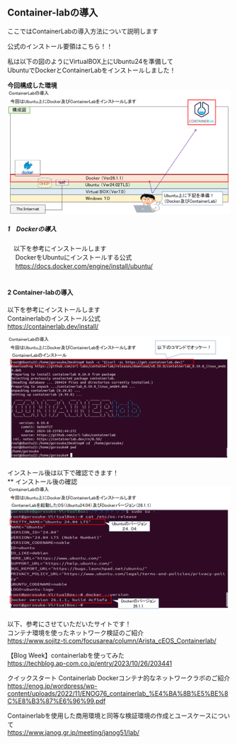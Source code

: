 ## Container-labの導入<br>

ここではContainerLabの導入方法について説明します<br>

公式のインストール要領はこちら！！<br>


私は以下の図のようにVirtualBOX上にUbuntu24を準備して<br>
UbuntuでDockerとContainerLabをインストールしました！<br>

 **今回構成した環境**<br>
  ![Diagram](./images/introduction/introduction-1.jpg)<br>


##### 1　Dockerの導入<br>
　以下を参考にインストールします<br>
　 DockerをUbuntuにインストールする公式<br>
　 https://docs.docker.com/engine/install/ubuntu/<br>
　 


#### 2 Container-labの導入<br>
  以下を参考にインストールします<br>
  Containerlabのインストール公式<br>
  https://containerlab.dev/install/<br>

![Diagram](./images/introduction/introduction-2.jpg)<br>


インストール後は以下で確認できます！<br>
** インストール後の確認<br>
![Diagram](./images/introduction/introduction-3.jpg)<br>


以下、参考にさせていただいたサイトです！<br>
コンテナ環境を使ったネットワーク検証のご紹介<br>
https://www.sojitz-ti.com/focusarea/column/Arista_cEOS_Containerlab/<br>

【Blog Week】containerlabを使ってみた<br>
https://techblog.ap-com.co.jp/entry/2023/10/26/203441<br>

クイックスタート Containerlab  Dockerコンテナ的なネットワークラボのご紹介<br>
https://enog.jp/wordpress/wp-content/uploads/2022/11/ENOG76_containerlab_%E4%BA%8B%E5%BE%8C%E8%B3%87%E6%96%99.pdf<br>

Containerlabを使用した商用環境と同等な検証環境の作成とユースケースについて<br>
https://www.janog.gr.jp/meeting/janog51/lab/<br>
 

  
